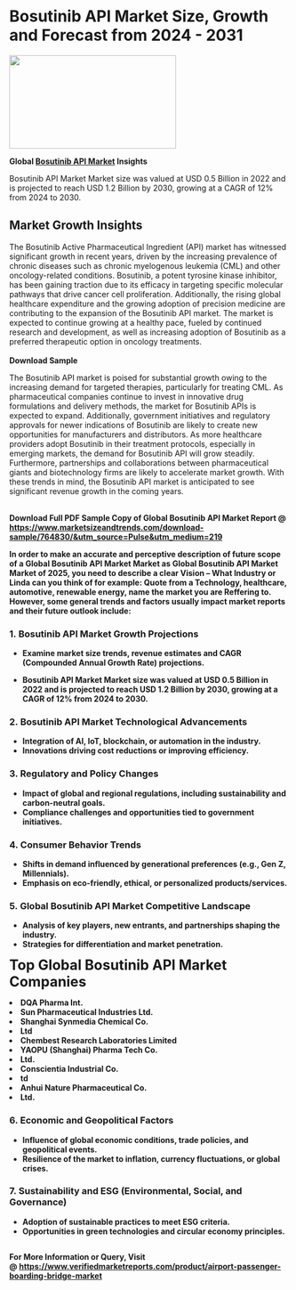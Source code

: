 <H1>Bosutinib API Market Size, Growth and Forecast from 2024 - 2031</H1><img class="aligncenter size-medium wp-image-584254" src="https://thirdeyenews.in/wp-content/uploads/2024/09/Global-Market-Research-300x168.jpeg" alt="" width="300" height="168" /><p><strong>Global&nbsp;<a href="https://www.marketsizeandtrends.com/download-sample/764830/&amp;utm_source=Pulse&amp;utm_medium=219">Bosutinib API Market</a> Insights</strong></p><p>Bosutinib API Market Market size was valued at USD 0.5 Billion in 2022 and is projected to reach USD 1.2 Billion by 2030, growing at a CAGR of 12% from 2024 to 2030.</p><p><h2>Market Growth Insights</h2> <p>The Bosutinib Active Pharmaceutical Ingredient (API) market has witnessed significant growth in recent years, driven by the increasing prevalence of chronic diseases such as chronic myelogenous leukemia (CML) and other oncology-related conditions. Bosutinib, a potent tyrosine kinase inhibitor, has been gaining traction due to its efficacy in targeting specific molecular pathways that drive cancer cell proliferation. Additionally, the rising global healthcare expenditure and the growing adoption of precision medicine are contributing to the expansion of the Bosutinib API market. The market is expected to continue growing at a healthy pace, fueled by continued research and development, as well as increasing adoption of Bosutinib as a preferred therapeutic option in oncology treatments. <br><br> <b>Download Sample</b> </p> <p>The Bosutinib API market is poised for substantial growth owing to the increasing demand for targeted therapies, particularly for treating CML. As pharmaceutical companies continue to invest in innovative drug formulations and delivery methods, the market for Bosutinib APIs is expected to expand. Additionally, government initiatives and regulatory approvals for newer indications of Bosutinib are likely to create new opportunities for manufacturers and distributors. As more healthcare providers adopt Bosutinib in their treatment protocols, especially in emerging markets, the demand for Bosutinib API will grow steadily. Furthermore, partnerships and collaborations between pharmaceutical giants and biotechnology firms are likely to accelerate market growth. With these trends in mind, the Bosutinib API market is anticipated to see significant revenue growth in the coming years. <br><br> <b></p><p><span class=""><strong>Download Full PDF Sample Copy of Global Bosutinib API Market Report</strong> @ <a href="https://www.marketsizeandtrends.com/download-sample/764830/&amp;utm_source=Pulse&amp;utm_medium=219" target="_blank">https://www.marketsizeandtrends.com/download-sample/764830/&amp;utm_source=Pulse&amp;utm_medium=219</a></span></p><p>In order to make an accurate and perceptive description of future scope of a Global&nbsp;Bosutinib API Market Market as Global&nbsp;Bosutinib API Market Market of 2025, you need to describe a clear Vision &ndash; What Industry or Linda can you think of for example: Quote from a Technology, healthcare, automotive, renewable energy, name the market you are Reffering to. However, some general trends and factors usually impact market reports and their future outlook include:</p><h3>1.&nbsp;<strong>Bosutinib API Market Growth Projections</strong></h3><ul><li>Examine market size trends, revenue estimates and CAGR (Compounded Annual Growth Rate) projections.</li><li><p>Bosutinib API Market Market size was valued at USD 0.5 Billion in 2022 and is projected to reach USD 1.2 Billion by 2030, growing at a CAGR of 12% from 2024 to 2030.</p></li></ul><h3>2.&nbsp;<strong>Bosutinib API Market Technological Advancements</strong></h3><ul><li>Integration of AI, IoT, blockchain, or automation in the industry.</li><li>Innovations driving cost reductions or improving efficiency.</li></ul><h3>3.&nbsp;<strong>Regulatory and Policy Changes</strong></h3><ul><li>Impact of global and regional regulations, including sustainability and carbon-neutral goals.</li><li>Compliance challenges and opportunities tied to government initiatives.</li></ul><h3>4.&nbsp;<strong>Consumer Behavior Trends</strong></h3><ul><li>Shifts in demand influenced by generational preferences (e.g., Gen Z, Millennials).</li><li>Emphasis on eco-friendly, ethical, or personalized products/services.</li></ul><h3>5.&nbsp;<strong>Global Bosutinib API Market Competitive Landscape</strong></h3><ul><li>Analysis of key players, new entrants, and partnerships shaping the industry.</li><li>Strategies for differentiation and market penetration.</li></ul><p data-pm-slice="1 1 []"><span style="color: inherit; font-family: inherit; font-size: 25px;">Top Global Bosutinib API Market Companies</span></p><div class="" data-test-id=""><p><li>DQA Pharma Int.</li><li> Sun Pharmaceutical Industries Ltd.</li><li> Shanghai Synmedia Chemical Co.</li><li> Ltd</li><li> Chembest Research Laboratories Limited</li><li> YAOPU (Shanghai) Pharma Tech Co.</li><li> Ltd.</li><li> Conscientia Industrial Co.</li><li>td</li><li> Anhui Nature Pharmaceutical Co.</li><li> Ltd.</li></p></div><h3>6.&nbsp;<strong>Economic and Geopolitical Factors</strong></h3><ul><li>Influence of global economic conditions, trade policies, and geopolitical events.</li><li>Resilience of the market to inflation, currency fluctuations, or global crises.</li></ul><h3>7.&nbsp;<strong>Sustainability and ESG (Environmental, Social, and Governance)</strong></h3><ul><li>Adoption of sustainable practices to meet ESG criteria.</li><li>Opportunities in green technologies and circular economy principles.</li></ul><h2><strong style="font-size: 14px;">For More Information or Query, Visit @&nbsp;</strong><a style="background-color: #ffffff; font-size: 14px;" href="https://www.marketsizeandtrends.com/report/bosutinib-api-market/" target="_blank">https://www.verifiedmarketreports.com/product/airport-passenger-boarding-bridge-market</a></h2>
